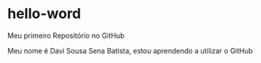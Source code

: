 # hello-word
Meu primeiro Repositório no GitHub

Meu nome é Davi Sousa Sena Batista, estou aprendendo a utilizar o GitHub

